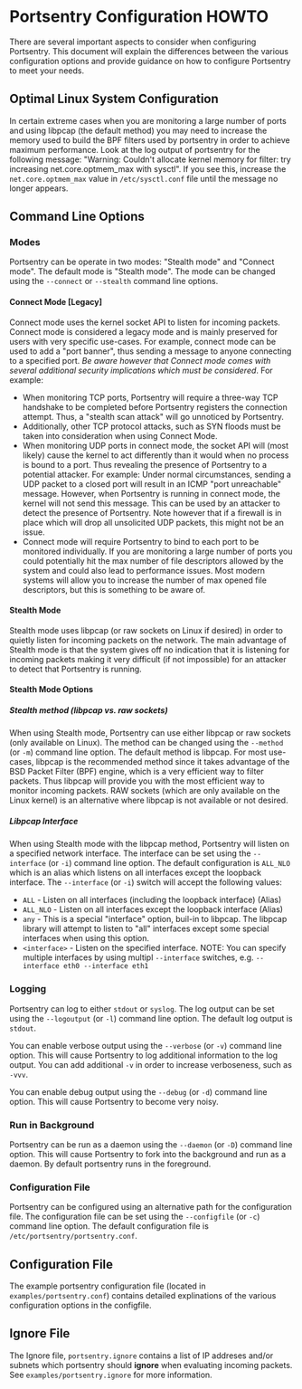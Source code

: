 # Portsentry Configuration HOWTO
There are several important aspects to consider when configuring Portsentry. This document will explain the differences between the various configuration options and provide guidance on how to configure Portsentry to meet your needs.

## Optimal Linux System Configuration
In certain extreme cases when you are monitoring a large number of ports and using libpcap (the default method) you may need to increase the memory used to build the BPF filters used by portsentry in order to achieve maximum performance. Look at the log output of portsentry for the following message: "Warning: Couldn't allocate kernel memory for filter: try increasing net.core.optmem_max with sysctl". If you see this, increase the `net.core.optmem_max` value in `/etc/sysctl.conf` file until the message no longer appears.

## Command Line Options

### Modes
Portsentry can be operate in two modes: "Stealth mode" and "Connect mode". The default mode is "Stealth mode". The mode can be changed using the `--connect` or `--stealth` command line options.

#### Connect Mode [Legacy]

Connect mode uses the kernel socket API to listen for incoming packets. Connect mode is considered a legacy mode and is mainly preserved for users with very specific use-cases. For example, connect mode can be used to add a "port banner", thus sending a message to anyone connecting to a specified port. *Be aware however that Connect mode comes with several additional security implications which must be considered*. For example:
* When monitoring TCP ports, Portsentry will require a three-way TCP handshake to be completed before Portsentry registers the connection attempt. Thus, a "stealth scan attack" will go unnoticed by Portsentry.
* Additionally, other TCP protocol attacks, such as SYN floods must be taken into consideration when using Connect Mode.
* When monitoring UDP ports in connect mode, the socket API will (most likely) cause the kernel to act differently than it would when no process is bound to a port. Thus revealing the presence of Portsentry to a potential attacker. For example: Under normal circumstances, sending a UDP packet to a closed port will result in an ICMP "port unreachable" message. However, when Portsentry is running in connect mode, the kernel will not send this message. This can be used by an attacker to detect the presence of Portsentry. Note however that if a firewall is in place which will drop all unsolicited UDP packets, this might not be an issue.
* Connect mode will require Portsentry to bind to each port to be monitored individually. If you are monitoring a large number of ports you could potentially hit the max number of file descriptors allowed by the system and could also lead to performance issues. Most modern systems will allow you to increase the number of max opened file descriptors, but this is something to be aware of.

#### Stealth Mode
Stealth mode uses libpcap (or raw sockets on Linux if desired) in order to quietly listen for incoming packets on the network. The main advantage of Stealth mode is that the system gives off no indication that it is listening for incoming packets making it very difficult (if not impossible) for an attacker to detect that Portsentry is running.

#### Stealth Mode Options

##### Stealth method (libpcap vs. raw sockets)
When using Stealth mode, Portsentry can use either libpcap or raw sockets (only available on Linux). The method can be changed using the `--method` (or `-m`) command line option. The default method is libpcap. For most use-cases, libpcap is the recommended method since it takes advantage of the BSD Packet Filter (BPF) engine, which is a very efficient way to filter packets. Thus libpcap will provide you with the most efficient way to monitor incoming packets. RAW sockets (which are only available on the Linux kernel) is an alternative where libpcap is not available or not desired.

##### Libpcap Interface
When using Stealth mode with the libpcap method, Portsentry will listen on a specified network interface. The interface can be set using the `--interface` (or `-i`) command line option. The default configuration is `ALL_NLO` which is an alias which listens on all interfaces except the loopback interface. The `--interface` (or `-i`) switch will accept the following values:

* `ALL` - Listen on all interfaces (including the loopback interface) (Alias)
* `ALL_NLO` - Listen on all interfaces except the loopback interface (Alias)
* `any` - This is a special "interface" option, buil-in to libpcap. The libpcap library will attempt to listen to "all" interfaces except some special interfaces when using this option.
* `<interface>` - Listen on the specified interface. NOTE: You can specify multiple interfaces by using multipl `--interface` switches, e.g. `--interface eth0 --interface eth1`

### Logging
Portsentry can log to either `stdout` or `syslog`. The log output can be set using the `--logoutput` (or `-l`) command line option. The default log output is `stdout`.

You can enable verbose output using the `--verbose` (or `-v`) command line option. This will cause Portsentry to log additional information to the log output. You can add additional `-v` in order to increase verboseness, such as `-vvv`.

You can enable debug output using the `--debug` (or `-d`) command line option. This will cause Portsentry to become very noisy.

### Run in Background
Portsentry can be run as a daemon using the `--daemon` (or `-D`) command line option. This will cause Portsentry to fork into the background and run as a daemon. By default portsentry runs in the foreground.

### Configuration File
Portsentry can be configured using an alternative path for the configuration file. The configuration file can be set using the `--configfile` (or `-c`) command line option. The default configuration file is `/etc/portsentry/portsentry.conf`.

## Configuration File

The example portsentry configuration file (located in `examples/portsentry.conf`) contains detailed explinations of the various configuration options in the configfile.

## Ignore File

The Ignore file, `portsentry.ignore` contains a list of IP addreses and/or subnets which portsentry should **ignore** when evaluating incoming packets. See `examples/portsentry.ignore` for more information.